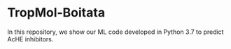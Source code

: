 # TropMol-Boitata
In this repository, we show our ML code developed in Python 3.7 to predict AcHE inhibitors.
